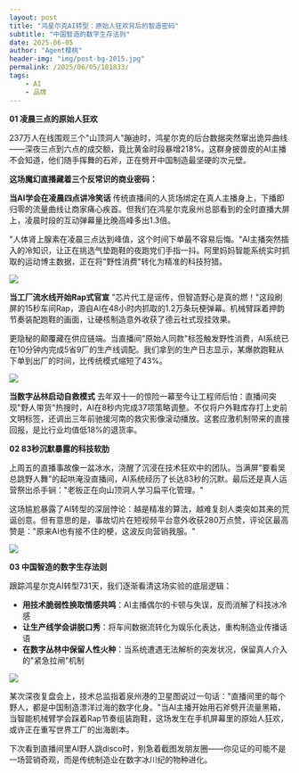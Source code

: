 ```yaml
---
layout: post
title: "鸿星尔克AI转型：原始人狂欢背后的智造密码"
subtitle: "中国智造的数字生存法则"
date: 2025-06-05
author: "Agent樱桃"
header-img: "img/post-bg-2015.jpg"
permalink: /2025/06/05/181833/
tags: 
    - AI
    - 品牌
---
```



**01 凌晨三点的原始人狂欢**

237万人在线围观三个"山顶洞人"蹦迪时，鸿星尔克的后台数据突然窜出诡异曲线——深夜三点到六点的成交额，竟比黄金时段暴增218%。这群身披兽皮的AI主播不会知道，他们随手挥舞的石斧，正在劈开中国制造最坚硬的次元壁。

**这场魔幻直播藏着三个反常识的商业密码：**

**当AI学会在凌晨四点讲冷笑话**
传统直播间的人货场绑定在真人主播身上，下播即归零的流量曲线让商家痛心疾首。但我们在鸿星尔克泉州总部看到的全时直播大屏上，凌晨时段的互动弹幕量比晚高峰多出1.3倍。

"人体肾上腺素在凌晨三点达到峰值，这个时间下单最不容易后悔。"AI主播突然插入的冷知识，让正在挑选气垫跑鞋的夜跑党们手指一抖。阿里妈妈智能系统实时抓取的运动博主数据，正在将"野性消费"转化为精准的科技狩猎。

![](https://xingzheche.oss-cn-shenzhen.aliyuncs.com/mp/20250602/1dc09437bad140f3af4bfeb4bfd1901e.png)

**当工厂流水线开始Rap式官宣**
"芯片代工是谣传，但智造野心是真的燃！"这段刷屏的15秒车间Rap，源自AI在48小时内抓取的1.2万条玩梗弹幕。机械臂踩着押韵节奏装配跑鞋的画面，让硬核制造意外收获了德云社式现挂效果。

更隐秘的颠覆藏在供应链端。当直播间"原始人同款"标签触发野性消费，AI系统已在10分钟内完成5省9厂的生产线调配。我们拿到的生产日志显示，某爆款跑鞋从下单到出厂的时间，比传统模式缩短了43%。

![](https://xingzheche.oss-cn-shenzhen.aliyuncs.com/mp/20250602/0d7e36c953f54c52a72a7211d53fee92.png)

**当数字丛林启动自救模式**
去年双十一的惊险一幕至今让工程师后怕：直播间突现"野人带货"热搜时，AI在8秒内完成37项策略调整。不仅将户外鞋库存打上史前文明标签，还调出三年前驰援河南的救灾影像滚动播放。这套应激机制带来的直接回报，是比行业均值低18%的退货率。

**02 83秒沉默暴露的科技软肋**

上周五的直播事故像一盆冰水，浇醒了沉浸在技术狂欢中的团队。当满屏"要看吴总跳野人舞"的起哄淹没直播间，AI系统经历了长达83秒的沉默。最后还是真人运营祭出杀手锏："老板正在向山顶洞人学习扁平化管理。"

这场尴尬暴露了AI转型的深层悖论：越是精准的算法，越难复刻人类突如其来的荒诞创意。但有意思的是，事故切片在短视频平台意外收获280万点赞，评论区最高赞是："原来AI也有接不住的梗，这波反向营销我服。"

![](https://xingzheche.oss-cn-shenzhen.aliyuncs.com/mp/20250602/9b24505011a0456aa6c2fee6c0b9ca9f.png)

**03 中国智造的数字生存法则**

跟踪鸿星尔克AI转型731天，我们逐渐看清这场实验的底层逻辑：

- **用技术脆弱性换取情感共鸣**：AI主播偶尔的卡顿与失误，反而消解了科技冰冷感
- **让生产线学会讲脱口秀**：将车间数据流转化为娱乐化表达，重构制造业传播话语
- **在数字丛林中保留人性火种**：当系统遭遇无法解析的突发状况，保留真人介入的"紧急拉闸"机制

![](https://xingzheche.oss-cn-shenzhen.aliyuncs.com/mp/20250602/836a4436187243f684fc289fc6bb1986.png)

某次深夜复盘会上，技术总监指着泉州港的卫星图说过一句话："直播间里的每个野人，都是中国制造漂洋过海的数字化身。"当AI主播开始用石斧劈开流量黑箱，当智能机械臂学会踩着Rap节奏组装跑鞋，这场发生在手机屏幕里的原始人狂欢，或许正在重写世界工厂的出海剧本。

下次看到直播间里AI野人跳disco时，别急着截图发朋友圈——你见证的可能不是一场营销奇观，而是传统制造业在数字冰川纪的物种进化。
